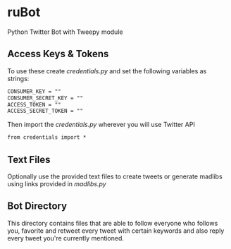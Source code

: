 # ruBot
Python Twitter Bot with Tweepy module

## Access Keys & Tokens
To use these create *credentials.py* and set the following variables as strings:
```markdown
CONSUMER_KEY = "" 
CONSUMER_SECRET_KEY = ""
ACCESS_TOKEN = ""
ACCESS_SECRET_TOKEN = ""
```

Then import the *credentials.py* wherever you will use Twitter API
```markdown
from credentials import *
```
## Text Files
Optionally use the provided text files to create tweets or generate madlibs using links provided in *madlibs.py*

## Bot Directory
This directory contains files that are able to follow everyone who follows you, favorite and retweet every tweet with certain keywords and also reply every tweet you're currently mentioned.
